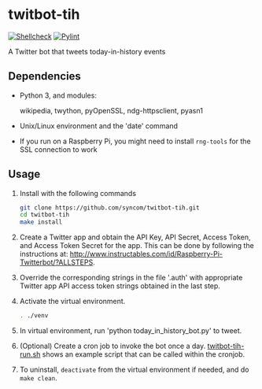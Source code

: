 # twitbot-tih

[![Shellcheck](https://github.com/syncom/twitbot-tih/actions/workflows/shellcheck.yml/badge.svg)](https://github.com/syncom/twitbot-tih/actions/workflows/shellcheck.yml)
[![Pylint](https://github.com/syncom/twitbot-tih/actions/workflows/pylint.yml/badge.svg)](https://github.com/syncom/twitbot-tih/actions/workflows/pylint.yml)

A Twitter bot that tweets today-in-history events

## Dependencies

- Python 3, and modules:

  wikipedia,
  twython,
  pyOpenSSL,
  ndg-httpsclient,
  pyasn1

- Unix/Linux environment and the 'date' command

- If you run on a Raspberry Pi, you might need to install `rng-tools` for the
  SSL connection to work

## Usage

1. Install with the following commands

    ```bash
    git clone https://github.com/syncom/twitbot-tih.git
    cd twitbot-tih
    make install
    ```

2. Create a Twitter app and obtain the API Key, API Secret, Access
Token, and Access Token Secret for the app. This can be done by
following the instructions at:
http://www.instructables.com/id/Raspberry-Pi-Twitterbot/?ALLSTEPS.

3. Override the corresponding strings in the file '.auth' with
appropriate Twitter app API access token strings obtained in the last
step.

4. Activate the virtual environment.

    ```bash
    . ./venv
    ```

5. In virtual environment, run 'python today_in_history_bot.py' to tweet.

6. (Optional) Create a cron job to invoke the bot once a day.
[twitbot-tih-run.sh](twitbot-tih-run.sh) shows an example script that can be
called within the cronjob.

7. To uninstall, `deactivate` from the virtual environment if needed, and do
`make clean`.

